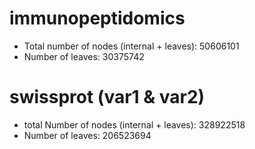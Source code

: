 # immunopeptidomics

- Total number of nodes (internal + leaves): 50606101
- Number of leaves: 30375742


# swissprot (var1 & var2)
- total Number of nodes (internal + leaves): 328922518
- Number of leaves: 206523694